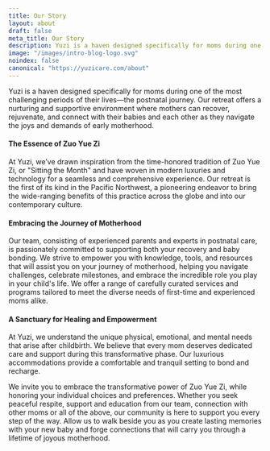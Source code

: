 ```yaml
---
title: Our Story
layout: about
draft: false
meta_title: Our Story
description: Yuzi is a haven designed specifically for moms during one of the most challenging periods of their lives—the postnatal journey. Our retreat offers a nurturing and supportive environment where mothers can find solace, rejuvenation, and connection as they navigate the joys and demands of early motherhood.
image: "/images/intro-blog-logo.svg"
noindex: false
canonical: "https://yuzicare.com/about"
---
```


Yuzi is a haven designed specifically for moms during one of the most challenging periods of their lives—the postnatal journey. Our retreat offers a nurturing and supportive environment where mothers can recover,  rejuvenate, and connect with their babies and each other as they navigate the joys and demands of early motherhood.

#### The Essence of Zuo Yue Zi

At Yuzi, we’ve drawn inspiration from the time-honored tradition of Zuo Yue Zi, or "Sitting the Month" and have woven in modern luxuries and technology for a seamless and comprehensive experience. Our retreat is the first of its kind in the Pacific Northwest, a pioneering endeavor to bring the wide-ranging benefits of this practice across the globe and into our contemporary culture.

#### Embracing the Journey of Motherhood

Our team, consisting of experienced parents and experts in postnatal care, is passionately committed to supporting both your recovery and baby bonding. We strive to empower you with knowledge, tools, and resources that will assist you on your journey of motherhood, helping you navigate challenges, celebrate milestones, and embrace the incredible role you play in your child's life. We offer a range of carefully curated services and programs tailored to meet the diverse needs of first-time and experienced moms alike.

#### A Sanctuary for Healing and Empowerment

At Yuzi, we understand the unique physical, emotional, and mental needs that arise after childbirth. We believe that every mom deserves dedicated care and support during this transformative phase. Our luxurious accommodations provide a comfortable and tranquil setting to bond and recharge.


We invite you to embrace the transformative power of Zuo Yue Zi, while honoring your individual choices and preferences. Whether you seek peaceful respite, support and education from our team, connection with other moms or all of the above, our community is here to support you every step of the way.  Allow us to walk beside you as you create lasting memories with your new baby and forge connections that will carry you through a lifetime of joyous motherhood.
